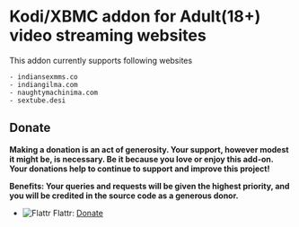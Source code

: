 # Kodi/XBMC addon for Adult(18+) video streaming websites

This addon currently supports following websites

    - indiansexmms.co
    - indiangilma.com
    - naughtymachinima.com
    - sextube.desi

## Donate
**Making a donation is an act of generosity. Your support,
however modest it might be, is necessary. Be it because you love or enjoy this add-on.
Your donations help to continue to support and improve this project!**

**Benefits: Your queries and requests will be given the highest priority,
and you will be credited in the source code as a generous donor.**

* ![Flattr](https://raw.githubusercontent.com/reek/anti-adblock-killer/gh-pages/images/flattr.png) Flattr: [Donate](https://flattr.com/submit/auto?user_id=kohsaphoenix&url=https://github.com/madeforonlyyou/plugin.video.video18&title=plugin.video.video18&language=python&tags=github&category=software)
